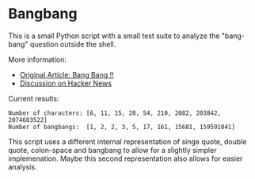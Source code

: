 Bangbang
========

This is a small Python script
with a small test suite
to analyze the "bang-bang" question
outside the shell.

More information:

* [Original Article: Bang Bang !!](http://shadabahmed.com/blog/2013/08/16/bang-bang)
* [Discussion on Hacker News](https://news.ycombinator.com/item?id=6223022)

Current results:

    Number of characters: [6, 11, 15, 28, 54, 210, 2082, 203842, 2074683522]
    Number of bangbangs:  [1, 2, 2, 3, 5, 17, 161, 15681, 159591041]

This script uses a different internal representation
of singe quote, double quote, colon-space and bangbang
to allow for a slightly simpler implemenation.
Maybe this second representation also
allows for easier analysis.
